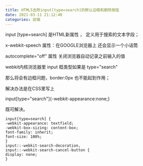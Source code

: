 ```yaml
---
title: HTML5去除input[type=search]的默认边框和删除按钮
date: 2021-03-11 21:12:40
categories: 前端
---
```


input [type=search]  是HTML新属性 ， 定义用于搜索的文本字段；


x-webkit-speech  属性：在GOOGLE浏览器上  还会显示一个小话筒

 autocomplete="off"  属性  关闭浏览器自动记录之前输入的值

webkit内核浏览器里 input 框类型如果是 type="search" 

那么将会有边框问题，border:0px 也不能起到作用；

解决办法是在CSS里写上

input[type="search"]{-webkit-appearance:none;} 

既可解决。
```
input[type=search] {
-webkit-appearance: textfield;
-webkit-box-sizing: content-box;
font-family: inherit;
font-size: 100%;
}
input::-webkit-search-decoration,
input::-webkit-search-cancel-button {
display: none;
}
```
